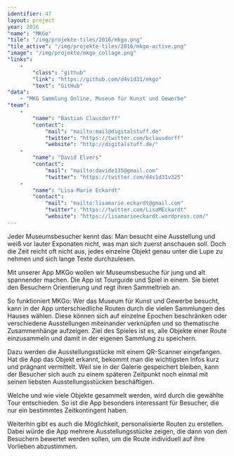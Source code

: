 ```yaml
---
identifier: 47
layout: project
year: 2016
"name": "MKGo"
"tile": "/img/projekte-tiles/2016/mkgo.png"
"tile_active": "/img/projekte-tiles/2016/mkgo-active.png"
"image": "/img/projekte/mkgo_collage.png"
"links":
    -
        "class": "github"
        "link": "https://github.com/d4v1d31/mkgo"
        "text": "GitHub"
"data":
    - "MKG Sammlung Online, Museum für Kunst und Gewerbe"
"team":
    -
        "name": "Bastian Clausdorff"
        "contact":
            "mail": "mailto:mail@digitalstuff.de"
            "twitter": "https://twitter.com/bclausdorff"
            "website": "http://digitalstuff.de/"
    -
        "name": "David Elvers"
        "contact":
            "mail": "mailto:davide135@gmail.com"
            "twitter": "https://twitter.com/d4v1d31v325"
    -
        "name": "Lisa-Marie Eckardt"
        "contact":
            "mail": "mailto:lisamarie.eckardt@gmail.com"
            "twitter": "https://twitter.com/LisaMEckardt"
            "website": "https://lisamarieeckardt.wordpress.com/"
---
```

Jeder Museumsbesucher kennt das: Man besucht eine Ausstellung und weiß vor lauter Exponaten nicht, was man sich zuerst anschauen soll. Doch die Zeit reicht oft nicht aus, jedes einzelne Objekt genau unter die Lupe zu nehmen und sich lange Texte durchzulesen.

Mit unserer App MKGo wollen wir Museumsbesuche für jung und alt spannender machen. Die App ist Tourguide und Spiel in einem. Sie bietet den Besuchern Orientierung und regt ihren Sammeltrieb an.

So funktioniert MKGo: Wer das Museum für Kunst und Gewerbe besucht, kann in der App unterschiedliche Routen durch die vielen Sammlungen des Hauses wählen. Diese können sich auf einzelne Epochen beschränken oder verschiedene Ausstellungen miteinander verknüpfen und so thematische Zusammenhänge aufzeigen. Ziel des Spieles ist es, alle Objekte einer Route einzusammeln und damit in der eigenen Sammlung zu speichern.

Dazu werden die Ausstellungsstücke mit einem QR-Scanner eingefangen. Hat die App das Objekt erkannt, bekommt man die wichtigsten Infos kurz und prägnant vermittelt. Weil sie in der Galerie gespeichert bleiben, kann der Besucher sich auch zu einem späteren Zeitpunkt noch einmal mit seinen liebsten Ausstellungsstücken beschäftigen.

Welche und wie viele Objekte gesammelt werden, wird durch die gewählte Tour entschieden. So ist die App besonders interessant für Besucher, die nur ein bestimmtes Zeitkontingent haben.

Weiterhin gibt es auch die Möglichkeit, personalisierte Routen zu erstellen. Dabei würde die App mehrere Ausstellungsstücke zeigen, die dann von den Besuchern bewertet werden sollen, um die Route individuell auf ihre Vorlieben abzustimmen.
